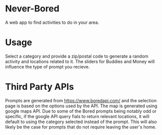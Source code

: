 # Never-Bored
A web app to find activities to do in your area.

# Usage
Select a category and provide a zip/postal code to generate a random activity and locations related to it. The sliders for Buddies and Money will influence the type of prompt you recieve.

# Third Party APIs
Prompts are generated from https://www.boredapi.com/ and the selection page is based on the options used by the API.
The map is generated using google maps API.
Due to some of the Bored prompts being notably odd or specific, if the google API query fials to return relevant locations, it will default to using the category selected instead of the prompt. This will also likely be the case for prompts that do not require leaving the user's home.
